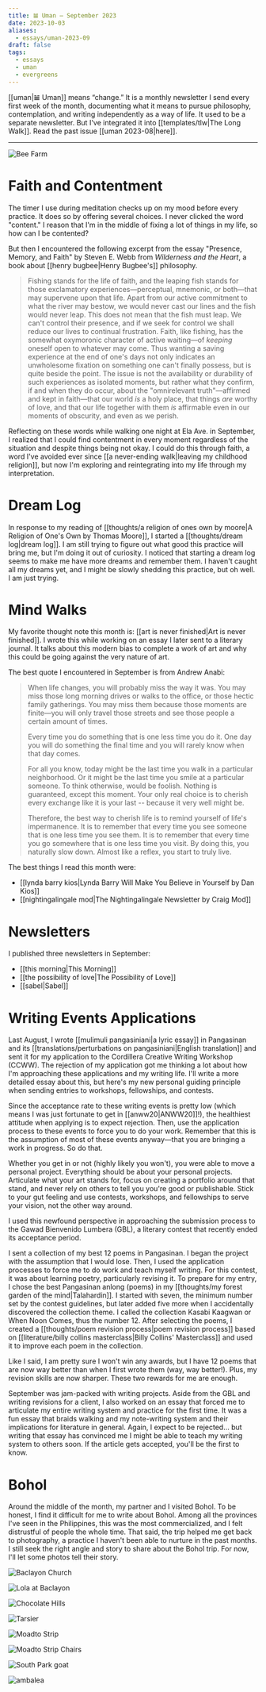 ```yaml
---
title: 𝌡 Uman — September 2023
date: 2023-10-03
aliases:
  - essays/uman-2023-09
draft: false
tags:
  - essays
  - uman
  - evergreens
---
```

[[uman|𝌡 Uman]] means “change.” It is a monthly newsletter I send every first week of the month, documenting what it means to pursue philosophy, contemplation, and writing independently as a way of life. It used to be a separate newsletter. But I've integrated it into [[templates/tlw|The Long Walk]]. Read the past issue [[uman 2023-08|here]].
***
![Bee Farm](beefarm.jpg)
# Faith and Contentment

The timer I use during meditation checks up on my mood before every practice. It does so by offering several choices. I never clicked the word "content." I reason that I'm in the middle of fixing a lot of things in my life, so how can I be contented?

But then I encountered the following excerpt from the essay "Presence, Memory, and Faith" by Steven E. Webb from *Wilderness and the Heart*, a book about [[henry bugbee|Henry Bugbee's]] philosophy.

>Fishing stands for the life of faith, and the leaping fish stands for those exclamatory experiences—perceptual, mnemonic, or both—that may supervene upon that life. Apart from our active commitment to what the river may bestow, we would never cast our lines and the fish would never leap. This does not mean that the fish must leap. We can't control their presence, and if we seek for control we shall reduce our lives to continual frustration. Faith, like fishing, has the somewhat oxymoronic character of active waiting—of *keeping* oneself open to whatever may come. Thus wanting a saving experience at the end of one's days not only indicates an unwholesome fixation on something one can't finally possess, but is quite beside the point. The issue is not the availability or durability of such experiences as isolated moments, but rather what they confirm, if and when they do occur, about the "omnirelevant truth"—affirmed and kept in faith—that our world *is* a holy place, that things *are* worthy of love, and that our life together with them *is* affirmable even in our moments of obscurity, and even as we perish.

Reflecting on these words while walking one night at Ela Ave. in September, I realized that I could find contentment in every moment regardless of the situation and despite things being not okay. I could do this through faith, a word I've avoided ever since [[a never-ending walk|leaving my childhood religion]], but now I'm exploring and reintegrating into my life through my interpretation.

# Dream Log

In response to my reading of [[thoughts/a religion of ones own by moore|A Religion of One's Own by Thomas Moore]], I started a [[thoughts/dream log|dream log]]. I am still trying to figure out what good this practice will bring me, but I'm doing it out of curiosity. I noticed that starting a dream log seems to make me have more dreams and remember them. I haven't caught all my dreams yet, and I might be slowly shedding this practice, but oh well. I am just trying.

# Mind Walks

My favorite thought note this month is: [[art is never finished|Art is never finished]]. I wrote this while working on an essay I later sent to a literary journal. It talks about this modern bias to complete a work of art and why this could be going against the very nature of art.

The best quote I encountered in September is from Andrew Anabi:

>When life changes, you will probably miss the way it was. You may miss those long morning drives or walks to the office, or those hectic family gatherings. You may miss them because those moments are finite—you will only travel those streets and see those people a certain amount of times.
>
>Every time you do something that is one less time you do it. One day you will do something the final time and you will rarely know when that day comes.
>
>For all you know, today might be the last time you walk in a particular neighborhood. Or it might be the last time you smile at a particular someone. To think otherwise, would be foolish. Nothing is guaranteed, except this moment. Your only real choice is to cherish every exchange like it is your last -- because it very well might be.
>
>Therefore, the best way to cherish life is to remind yourself of life's impermanence. It is to remember that every time you see someone that is one less time you see them. It is to remember that every time you go somewhere that is one less time you visit. By doing this, you naturally slow down. Almost like a reflex, you start to truly live.

The best things I read this month were:
- [[lynda barry kios|Lynda Barry Will Make You Believe in Yourself by Dan Kios]]
- [[nightingalingale mod|The Nightingalingale Newsletter by Craig Mod]]

# Newsletters

I published three newsletters in September:

- [[this morning|This Morning]]
- [[the possibility of love|The Possibility of Love]]
- [[sabel|Sabel]]

# Writing Events Applications

Last August, I wrote [[mulimuli pangasiniani|a lyric essay]] in Pangasinan and its [[translations/perturbations on pangasiniani|English translation]] and sent it for my application to the Cordillera Creative Writing Workshop (CCWW). The rejection of my application got me thinking a lot about how I'm approaching these applications and my writing life. I'll write a more detailed essay about this, but here's my new personal guiding principle when sending entries to workshops, fellowships, and contests.

Since the acceptance rate to these writing events is pretty low (which means I was just fortunate to get in [[anww20|ANWW20]]!), the healthiest attitude when applying is to expect rejection. Then, use the application process to these events to force you to do your work. Remember that this is the assumption of most of these events anyway—that you are bringing a work in progress. So do that.

Whether you get in or not (highly likely you won't), you were able to move a personal project. Everything should be about your personal projects. Articulate what your art stands for, focus on creating a portfolio around that stand, and never rely on others to tell you you're good or publishable. Stick to your gut feeling and use contests, workshops, and fellowships to serve your vision, not the other way around.

I used this newfound perspective in approaching the submission process to the Gawad Bienvenido Lumbera (GBL), a literary contest that recently ended its acceptance period.

I sent a collection of my best 12 poems in Pangasinan. I began the project with the assumption that I would lose. Then, I used the application processes to force me to do work and teach myself writing. For this contest, it was about learning poetry, particularly revising it. To prepare for my entry, I chose the best Pangasinan anlong (poems) in my [[thoughts/my forest garden of the mind|Talahardin]]. I started with seven, the minimum number set by the contest guidelines, but later added five more when I accidentally discovered the collection theme. I called the collection Kasabi Kaagwan or When Noon Comes, thus the number 12. After selecting the poems, I created a [[thoughts/poem revision process|poem revision process]] based on [[literature/billy collins masterclass|Billy Collins' Masterclass]] and used it to improve each poem in the collection.

Like I said, I am pretty sure I won't win any awards, but I have 12 poems that are now way better than when I first wrote them (way, way better!). Plus, my revision skills are now sharper. These two rewards for me are enough.

September was jam-packed with writing projects. Aside from the GBL and writing revisions for a client, I also worked on an essay that forced me to articulate my entire writing system and practice for the first time. It was a fun essay that braids walking and my note-writing system and their implications for literature in general. Again, I expect to be rejected... but writing that essay has convinced me I might be able to teach my writing system to others soon. If the article gets accepted, you'll be the first to know.

# Bohol

Around the middle of the month, my partner and I visited Bohol. To be honest, I find it difficult for me to write about Bohol. Among all the provinces I've seen in the Philippines, this was the most commercialized, and I felt distrustful of people the whole time. That said, the trip helped me get back to photography, a practice I haven't been able to nurture in the past months. I still seek the right angle and story to share about the Bohol trip. For now, I'll let some photos tell their story.

![Baclayon Church](baclayon.jpg)

![Lola at Baclayon](baclayon2.jpg)

![Chocolate Hills](chocolate-hills.jpg)

![Tarsier](tarsier.jpg)

![Moadto Strip](moadto.jpg)

![Moadto Strip Chairs](moadto2.jpg)

![South Park goat](southpark.jpg)

![ambalea](ambalea.jpg)